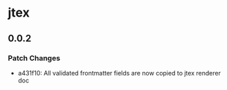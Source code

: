 # jtex

## 0.0.2

### Patch Changes

- a431f10: All validated frontmatter fields are now copied to jtex renderer doc
